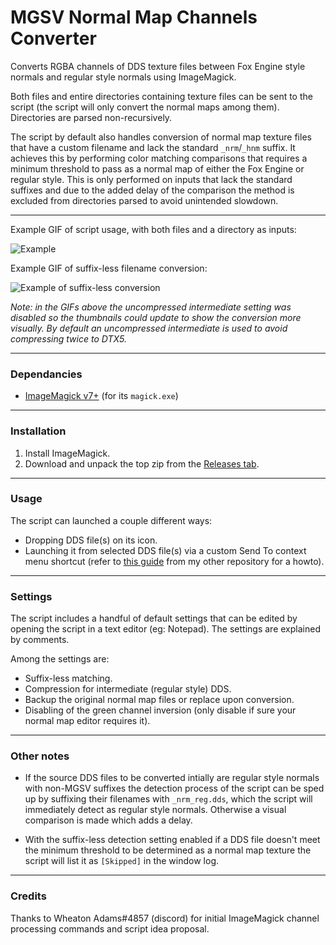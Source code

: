 # MGSV Normal Map Channels Converter

Converts RGBA channels of DDS texture files between Fox Engine style normals and regular style normals using ImageMagick.

Both files and entire directories containing texture files can be sent to the script (the script will only convert the normal maps among them). Directories are parsed non-recursively.

The script by default also handles conversion of normal map texture files that have a custom filename and lack the standard `_nrm`/`_hnm` suffix. It achieves this by performing color matching comparisons that requires a minimum threshold to pass as a normal map of either the Fox Engine or regular style. This is only performed on inputs that lack the standard suffixes and due to the added delay of the comparison the method is excluded from directories parsed to avoid unintended slowdown.

***

Example GIF of script usage, with both files and a directory as inputs:

![Example](https://user-images.githubusercontent.com/34178938/67155397-30a16300-f35a-11e9-86c1-c36634277f2e.gif)

Example GIF of suffix-less filename conversion:

![Example of suffix-less conversion](https://user-images.githubusercontent.com/34178938/67155399-3dbe5200-f35a-11e9-87bb-5dfc659922dd.gif)

*Note: in the GIFs above the uncompressed intermediate setting was disabled so the thumbnails could update to show the conversion more visually. By default an uncompressed intermediate is used to avoid compressing twice to DTX5.*

***

### Dependancies

- [ImageMagick v7+](https://imagemagick.org/script/download.php#windows) (for its `magick.exe`)

***

### Installation

1. Install ImageMagick.
2. Download and unpack the top zip from the [Releases tab](https://github.com/chocmake/MGSV-Normal-Map-Channels-Converter/releases/latest).

***

### Usage

The script can launched a couple different ways:

- Dropping DDS file(s) on its icon.
- Launching it from selected DDS file(s) via a custom Send To context menu shortcut (refer to [this guide](https://github.com/chocmake/MGSV-Custom-Texture-Path-Hex-Replacer/wiki/Using-the-script#optional-adding-a-shortcut-to-the-send-to-menu) from my other repository for a howto).

***

### Settings

The script includes a handful of default settings that can be edited by opening the script in a text editor (eg: Notepad). The settings are explained by comments.

Among the settings are:
- Suffix-less matching.
- Compression for intermediate (regular style) DDS.
- Backup the original normal map files or replace upon conversion.
- Disabling of the green channel inversion (only disable if sure your normal map editor requires it).

***

### Other notes

- If the source DDS files to be converted intially are regular style normals with non-MGSV suffixes the detection process of the script can be sped up by suffixing their filenames with `_nrm_reg.dds`, which the script will immediately detect as regular style normals. Otherwise a visual comparison is made which adds a delay.

- With the suffix-less detection setting enabled if a DDS file doesn't meet the minimum threshold to be determined as a normal map texture the script will list it as `[Skipped]` in the window log.

***

### Credits

Thanks to Wheaton Adams#4857 (discord) for initial ImageMagick channel processing commands and script idea proposal.
